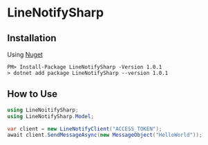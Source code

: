 # LineNotifySharp
 
## Installation
Using [Nuget](https://www.nuget.org/packages/LineNotifySharp/)
```
PM> Install-Package LineNotifySharp -Version 1.0.1
> dotnet add package LineNotifySharp --version 1.0.1
```

## How to Use

```cs
using LineNoitifySharp;
using LineNotifySharp.Model;

var client = new LineNotifyClient("ACCESS_TOKEN");
await client.SendMessageAsync(new MessageObject("HelloWorld"));
```
